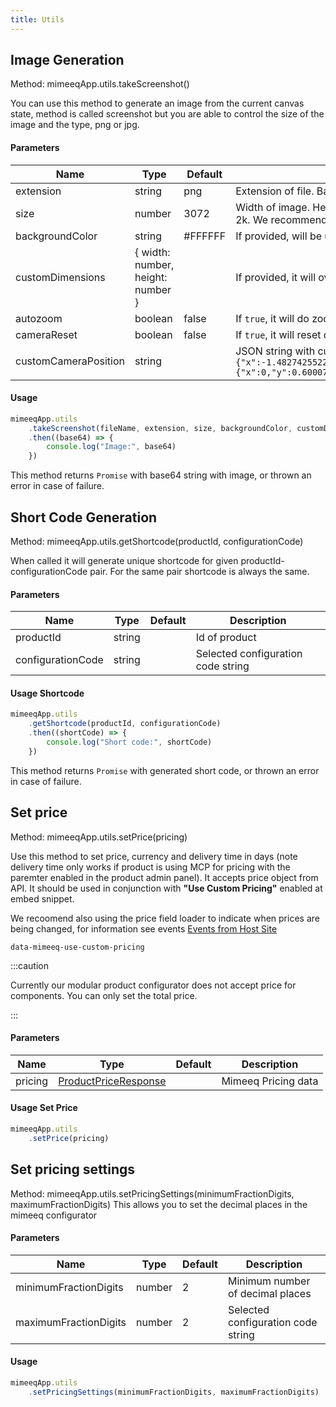 ```yaml
---
title: Utils
---
```


## Image Generation

Method: mimeeqApp.utils.takeScreenshot()

You can use this method to generate an image from the current canvas state, method is called screenshot but you are able to control the size of the image and the type, png or jpg.

#### Parameters

| Name                 | Type                              | Default | Description                                                                                                                                                                                                                                                            |
| -------------------- | --------------------------------- | ------- | ---------------------------------------------------------------------------------------------------------------------------------------------------------------------------------------------------------------------------------------------------------------------- |
| extension            | string                            | png     | Extension of file. Based on that image has set proper MimeType. Accepts only png, jpg and jpeg.                                                                                                                                                                        |
| size                 | number                            | 3072    | Width of image. Height will be set automatically based on canvas aspect ratio. On iOS powered mobiles it may cause reloads if size is bigger then 2k. We recommend 1k for ecommerce.                                                                                   |
| backgroundColor      | string                            | #FFFFFF | If provided, will be used for background on jpeg file. Accepts only hex and hexa format.                                                                                                                                                                               |
| customDimensions     | { width: number, height: number } |         | If provided, it will overwrite size and/or automatically calculated height.                                                                                                                                                                                            |
| autozoom             | boolean                           | false   | If `true`, it will do zoom out on canvas to make sure product if fully visible.                                                                                                                                                                                        |
| cameraReset          | boolean                           | false   | If `true`, it will reset camera to initial position (position from 1st camera at scene settings).                                                                                                                                                                      |
| customCameraPosition | string                            |         | JSON string with custom camera position eg. ```{"position":{"x":-1.4827425522188151,"y":1.7029008083897266,"z":-5.265221131049244},"alpha":4.4378873110317825,"beta":1.3718508759876076,"target":{"x":0,"y":0.600077748298645,"z":0},"radius":5.580080441792618}```    |

#### Usage

```js
mimeeqApp.utils
    .takeScreenshot(fileName, extension, size, backgroundColor, customDimensions, autozoom, cameraReset, customCameraPosition)
    .then((base64) => {
        console.log("Image:", base64)
    })
```

This method returns `Promise` with base64 string with image, or thrown an error in case of failure.


## Short Code Generation

Method: mimeeqApp.utils.getShortcode(productId, configurationCode)

When called it will generate unique shortcode for given productId-configurationCode pair. For the same pair shortcode is always the same.

#### Parameters

| Name              | Type                              | Default | Description                                                                                                                                                                          |
| ----------------- | --------------------------------- | ------- | ----------------------------------------------- |
| productId         | string                            |         | Id of product                                   |
| configurationCode | string                            |         | Selected configuration code string              |

#### Usage Shortcode

```js
mimeeqApp.utils
    .getShortcode(productId, configurationCode)
    .then((shortCode) => {
        console.log("Short code:", shortCode)
    })
```

This method returns `Promise` with generated short code, or thrown an error in case of failure.

## Set price

Method: mimeeqApp.utils.setPrice(pricing)

Use this method to set price, currency and delivery time in days (note delivery time only works if product is using MCP for pricing with the paremter enabled in the product admin panel). It accepts price object from API. It should be used in conjunction with __"Use Custom Pricing"__ enabled at embed snippet.

We recoomend also using the price field loader to indicate when prices are being changed, for information see events [Events from Host Site](https://docs.mimeeq.com/events#events-that-can-be-triggered-by-the-host-site)

```
data-mimeeq-use-custom-pricing
```

:::caution

Currently our modular product configurator does not accept price for components. You can only set the total price.

:::

#### Parameters

| Name              | Type                              | Default | Description                                                                                                                                                                          |
| ----------------- | --------------------------------- | ------- | ----------------------------------------------- |
| pricing           | [ProductPriceResponse](https://docs.mimeeq.com/api-reference#model-ProductPriceResponse)  |         | Mimeeq Pricing data                             |

#### Usage Set Price

```js
mimeeqApp.utils
    .setPrice(pricing)
```

## Set pricing settings

Method: mimeeqApp.utils.setPricingSettings(minimumFractionDigits, maximumFractionDigits)
This allows you to set the decimal places in the mimeeq configurator

#### Parameters

| Name                  | Type                              | Default | Description                                                                                                                                                                          |
| --------------------- | --------------------------------- | ------- | ----------------------------------------------- |
| minimumFractionDigits | number                            | 2       | Minimum number of decimal places                |
| maximumFractionDigits | number                            | 2       | Selected configuration code string              |

#### Usage

```js
mimeeqApp.utils
    .setPricingSettings(minimumFractionDigits, maximumFractionDigits)
```
